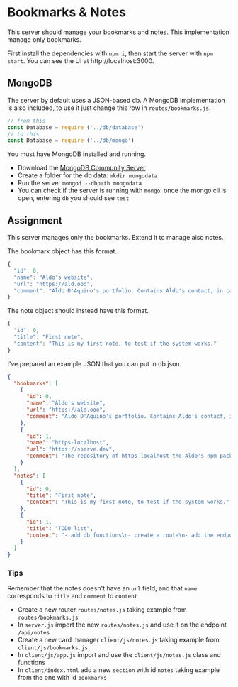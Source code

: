 # Bookmarks & Notes
This server should manage your bookmarks and notes. This implementation manage only bookmarks.

First install the dependencies with `npm i`, then start the server with `npm start`. You can see the UI at http://localhost:3000.

## MongoDB
The server by default uses a JSON-based db. A MongoDB implementation is also included, to use it just change this row in `routes/bookmarks.js`.
```js
// from this
const Database = require ('../db/database')
// to this
const Database = require ('../db/mongo')
```

You must have MongoDB installed and running.
- Download the [MongoDB Community Server](mongodb.com/download-center/community)
- Create a folder for the db data: `mkdir mongodata`
- Run the server `mongod --dbpath mongodata`
- You can check if the server is running with `mongo`: once the mongo cli is open, entering `db` you should see `test`

## Assignment
This server manages only the bookmarks. Extend it to manage also notes.

The bookmark object has this format.
```js
{
  "id": 0,
  "name": "Aldo's website",
  "url": "https://ald.ooo",
  "comment": "Aldo D'Aquino's portfolio. Contains Aldo's contact, in case I need some help."
}
```

The note object should instead have this format.
```js
{
  "id": 0,
  "title": "First note",
  "content": "This is my first note, to test if the system works."
}
```

I've prepared an example JSON that you can put in db.json.
```json
{
  "bookmarks": [
    {
      "id": 0,
      "name": "Aldo's website",
      "url": "https://ald.ooo",
      "comment": "Aldo D'Aquino's portfolio. Contains Aldo's contact, in case I need some help."
    },
    {
      "id": 1,
      "name": "https-localhost",
      "url": "https://sserve.dev",
      "comment": "The repository of https-localhost the Aldo's npm package. He said it's an express server, could be interesting exploring it."
    }
  ],
  "notes": [
    {
      "id": 0,
      "title": "First note",
      "content": "This is my first note, to test if the system works."
    },
    {
      "id": 1,
      "title": "TODO list",
      "content": "- add db functions\n- create a route\n- add the endpoint"
    }
  ]
}
```

### Tips
Remember that the notes doesn't have an `url` field, and that `name` corresponds to `title` and `comment` to `content`
- Create a new router `routes/notes.js` taking example from `routes/bookmarks.js`
- In `server.js` import the new `routes/notes.js` and use it on the endpoint `/api/notes`
- Create a new card manager `client/js/notes.js` taking example from `client/js/bookmarks.js`
- In `client/js/app.js` import and use the `client/js/notes.js` class and functions
- In `client/index.html` add a new `section` with id `notes` taking example from the one with id `bookmarks`
